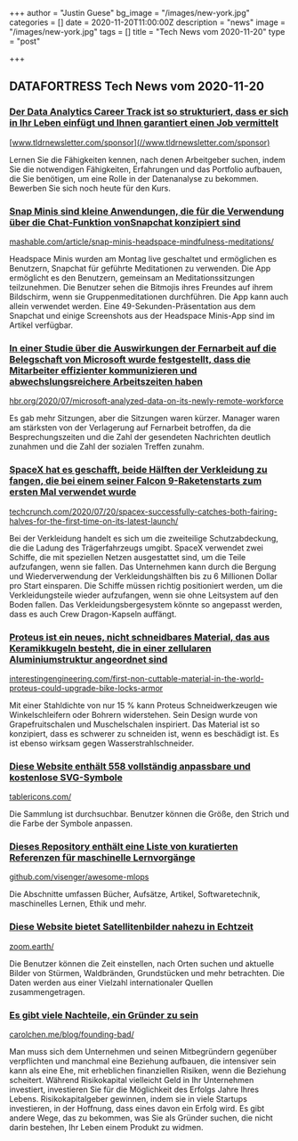 +++
author = "Justin Guese"
bg_image = "/images/new-york.jpg"
categories = []
date = 2020-11-20T11:00:00Z
description = "news"
image = "/images/new-york.jpg"
tags = []
title = "Tech News vom 2020-11-20"
type = "post"

+++

        
## DATAFORTRESS Tech News vom 2020-11-20



### [Der Data Analytics Career Track ist so strukturiert, dass er sich in Ihr Leben einfügt und Ihnen garantiert einen Job vermittelt](//www.tldrnewsletter.com/sponsor)


[www.tldrnewsletter.com/sponsor](//www.tldrnewsletter.com/sponsor)


Lernen Sie die Fähigkeiten kennen, nach denen Arbeitgeber suchen, indem Sie die notwendigen Fähigkeiten, Erfahrungen und das Portfolio aufbauen, die Sie benötigen, um eine Rolle in der Datenanalyse zu bekommen. Bewerben Sie sich noch heute für den Kurs.


### [Snap Minis sind kleine Anwendungen, die für die Verwendung über die Chat-Funktion vonSnapchat konzipiert sind](//mashable.com/article/snap-minis-headspace-mindfulness-meditations/)


[mashable.com/article/snap-minis-headspace-mindfulness-meditations/](//mashable.com/article/snap-minis-headspace-mindfulness-meditations/)


Headspace Minis wurden am Montag live geschaltet und ermöglichen es Benutzern, Snapchat für geführte Meditationen zu verwenden. Die App ermöglicht es den Benutzern, gemeinsam an Meditationssitzungen teilzunehmen. Die Benutzer sehen die Bitmojis ihres Freundes auf ihrem Bildschirm, wenn sie Gruppenmeditationen durchführen. Die App kann auch allein verwendet werden. Eine 49-Sekunden-Präsentation aus dem Snapchat und einige Screenshots aus der Headspace Minis-App sind im Artikel verfügbar.


### [In einer Studie über die Auswirkungen der Fernarbeit auf die Belegschaft von Microsoft wurde festgestellt, dass die Mitarbeiter effizienter kommunizieren und abwechslungsreichere Arbeitszeiten haben](//hbr.org/2020/07/microsoft-analyzed-data-on-its-newly-remote-workforce)


[hbr.org/2020/07/microsoft-analyzed-data-on-its-newly-remote-workforce](//hbr.org/2020/07/microsoft-analyzed-data-on-its-newly-remote-workforce)


Es gab mehr Sitzungen, aber die Sitzungen waren kürzer. Manager waren am stärksten von der Verlagerung auf Fernarbeit betroffen, da die Besprechungszeiten und die Zahl der gesendeten Nachrichten deutlich zunahmen und die Zahl der sozialen Treffen zunahm.


### [SpaceX hat es geschafft, beide Hälften der Verkleidung zu fangen, die bei einem seiner Falcon 9-Raketenstarts zum ersten Mal verwendet wurde](//techcrunch.com/2020/07/20/spacex-successfully-catches-both-fairing-halves-for-the-first-time-on-its-latest-launch/)


[techcrunch.com/2020/07/20/spacex-successfully-catches-both-fairing-halves-for-the-first-time-on-its-latest-launch/](//techcrunch.com/2020/07/20/spacex-successfully-catches-both-fairing-halves-for-the-first-time-on-its-latest-launch/)


Bei der Verkleidung handelt es sich um die zweiteilige Schutzabdeckung, die die Ladung des Trägerfahrzeugs umgibt. SpaceX verwendet zwei Schiffe, die mit speziellen Netzen ausgestattet sind, um die Teile aufzufangen, wenn sie fallen. Das Unternehmen kann durch die Bergung und Wiederverwendung der Verkleidungshälften bis zu 6 Millionen Dollar pro Start einsparen. Die Schiffe müssen richtig positioniert werden, um die Verkleidungsteile wieder aufzufangen, wenn sie ohne Leitsystem auf den Boden fallen. Das Verkleidungsbergesystem könnte so angepasst werden, dass es auch Crew Dragon-Kapseln auffängt.


### [Proteus ist ein neues, nicht schneidbares Material, das aus Keramikkugeln besteht, die in einer zellularen Aluminiumstruktur angeordnet sind](//interestingengineering.com/first-non-cuttable-material-in-the-world-proteus-could-upgrade-bike-locks-armor)


[interestingengineering.com/first-non-cuttable-material-in-the-world-proteus-could-upgrade-bike-locks-armor](//interestingengineering.com/first-non-cuttable-material-in-the-world-proteus-could-upgrade-bike-locks-armor)


Mit einer Stahldichte von nur 15 % kann Proteus Schneidwerkzeugen wie Winkelschleifern oder Bohrern widerstehen. Sein Design wurde von Grapefruitschalen und Muschelschalen inspiriert. Das Material ist so konzipiert, dass es schwerer zu schneiden ist, wenn es beschädigt ist. Es ist ebenso wirksam gegen Wasserstrahlschneider.


### [Diese Website enthält 558 vollständig anpassbare und kostenlose SVG-Symbole](//tablericons.com/)


[tablericons.com/](//tablericons.com/)


Die Sammlung ist durchsuchbar. Benutzer können die Größe, den Strich und die Farbe der Symbole anpassen.


### [Dieses Repository enthält eine Liste von kuratierten Referenzen für maschinelle Lernvorgänge](//github.com/visenger/awesome-mlops)


[github.com/visenger/awesome-mlops](//github.com/visenger/awesome-mlops)


Die Abschnitte umfassen Bücher, Aufsätze, Artikel, Softwaretechnik, maschinelles Lernen, Ethik und mehr.


### [Diese Website bietet Satellitenbilder nahezu in Echtzeit](//zoom.earth/)


[zoom.earth/](//zoom.earth/)


Die Benutzer können die Zeit einstellen, nach Orten suchen und aktuelle Bilder von Stürmen, Waldbränden, Grundstücken und mehr betrachten. Die Daten werden aus einer Vielzahl internationaler Quellen zusammengetragen.


### [Es gibt viele Nachteile, ein Gründer zu sein](//carolchen.me/blog/founding-bad/)


[carolchen.me/blog/founding-bad/](//carolchen.me/blog/founding-bad/)


Man muss sich dem Unternehmen und seinen Mitbegründern gegenüber verpflichten und manchmal eine Beziehung aufbauen, die intensiver sein kann als eine Ehe, mit erheblichen finanziellen Risiken, wenn die Beziehung scheitert. Während Risikokapital vielleicht Geld in Ihr Unternehmen investiert, investieren Sie für die Möglichkeit des Erfolgs Jahre Ihres Lebens. Risikokapitalgeber gewinnen, indem sie in viele Startups investieren, in der Hoffnung, dass eines davon ein Erfolg wird. Es gibt andere Wege, das zu bekommen, was Sie als Gründer suchen, die nicht darin bestehen, Ihr Leben einem Produkt zu widmen.